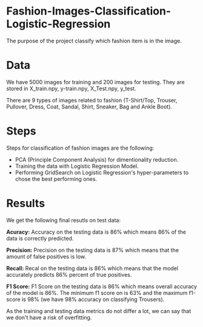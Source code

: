 # Fashion-Images-Classification-Logistic-Regression
The purpose of the project classify which fashion item is in the image.

# Data
We have 5000 images for training and 200 images for testing. They are stored in X_train.npy, y-train.npy, X_Test.npy, y_test.

There are 9 types of images related to fashion (T-Shirt/Top, Trouser, Pullover, Dress, Coat, Sandal, Shirt, Sneaker, Bag and Ankle Boot).

# Steps
Steps for classification of fashion images are the following:
- PCA (Principle Component Analysis) for dimentionality reduction.
- Training the data with Logistic Regression Model.
- Performing GridSearch on Logistic Regression's hyper-parameters to chose the best performing ones.

# Results
We get the following final resutls on test data:

**Acuracy:** Accuracy on the testing data is 86% which means 86% of the data is correctly predicted.

**Precision:** Precision on the testing data is 87% which means that the amount of false positives is low.

**Recall:** Recal on the testing data is 86% which means that the model accurately predicts 86% percent of true positives.

**F1 Score:** F1 Score on the testing data is 86% which means overall accuracy of the model is 86%. The minimum f1 score on is 63% and the maximum f1-score is 98% (we have 98% accuracy on classifying Trousers).

As the training and testing data metrics do not differ a lot, we can say that we don't have a risk of overfitting.
